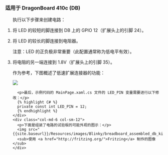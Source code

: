 <h3>适用于 DragonBoard 410c (DB)</h3>



<ol class="setup-content-list">
<p>执行以下步骤来创建电路： </p>
  <div class="row">
    <div class="col-md-6 col-sm-12">
      <li>将 LED 的较短的脚连接到 DB 上的 GPIO 12（扩展头上的引脚 24）。</li>
      <li>
        <p>将 LED 的较长的脚连接到电阻器。</p>
        <p>注意：LED 的正负极非常重要（此配置通常称为低电平有效）。</p>
      </li>
      <li>将电阻的另一端连接到 1.8V（扩展头上的引脚 35）。</li>
    </div>
    <div class="col-md-6 col-sm-12">
      <p>作为参考，下图概述了低速扩展连接器的功能：</p>
      <img src="{{site.baseurl}}/Resources/images/PinMappings/DB_Pinout.png">
    </div>
  </div>
  <div class="row">
    <div class="col-md-6 col-sm-12">

      <p>最后，示例代码的 MainPage.xaml.cs 文件的 LED_PIN 变量需要进行以下修改：</p>
      {% highlight C# %}
      private const int LED_PIN = 12;
      {% endhighlight %}
    </div>
    <div class="col-md-6 col-sm-12">
      <p>下面是组装了电路的试验板的可能外观的图示：</p>
      <img src="{{site.baseurl}}/Resources/images/Blinky/breadboard_assembled_db_kit.png">
      <sub>使用 <a href="http://fritzing.org/">Fritzing</a> 制作的图像</sub>
    </div>
  </div>
</ol>